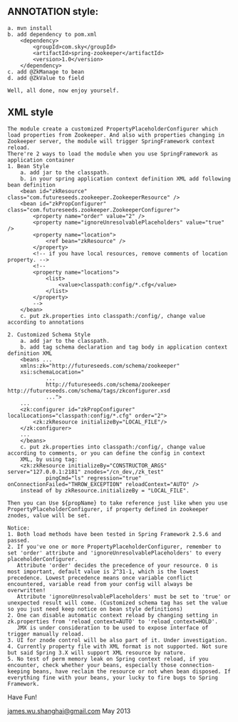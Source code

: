 ANNOTATION style:
---
	a. mvn install
	b. add dependency to pom.xml
		<dependency>
			<groupId>com.sky</groupId>
			<artifactId>spring-zookeeper</artifactId>
			<version>1.0</version>
		</dependency>
	c. add @ZkManage to bean
	d. add @ZkValue to field
	
	Well, all done, now enjoy yourself. 

XML style
---
	The module create a customized PropertyPlaceholderConfigurer which load properties from Zookeeper. And also with properties changing in Zookeeper server, the module will trigger SpringFramework context reload.
	There're 2 ways to load the module when you use SpringFramework as application container
	1. Bean Style
		a. add jar to the classpath.
		b. in your spring application context definition XML add following bean definition
		<bean id="zkResource" class="com.futureseeds.zookeeper.ZookeeperResource" />
		<bean id="zkPropConfigurer" class="com.futureseeds.zookeeper.ZookeeperConfigurer">
			<property name="order" value="2" />
			<property name="ignoreUnresolvablePlaceholders" value="true" />
			<property name="location">
				<ref bean="zkResource" />
			</property>
			<!-- if you have local resources, remove comments of location property. -->
			<!--
			<property name="locations">
				<list>
					<value>classpath:config/*.cfg</value>
				</list>
			</property>
			-->
		</bean>
		c. put zk.properties into classpath:/config/, change value according to annotations
	
	2. Customized Schema Style
		a. add jar to the classpath. 
		b. add tag schema declaration and tag body in application context definition XML
		<beans ...
		xmlns:zk="http://futureseeds.com/schema/zookeeper"
		xsi:schemaLocation="
				...
				http://futureseeds.com/schema/zookeeper http://futureseeds.com/schema/tags/zkconfigurer.xsd
				...">
		...
		<zk:configurer id="zkPropConfigurer" localLocations="classpath:config/*.cfg" order="2">
			<zk:zkResource initializeBy="LOCAL_FILE"/>
		</zk:configurer>
		...
		</beans>
		c. put zk.properties into classpath:/config/, change value according to comments, or you can define the config in context
		XML, by using tag:
		<zk:zkResource initializeBy="CONSTRUCTOR_ARGS" server="127.0.0.1:2181" znodes="/cn_dev,/zk_test"
				pingCmd="ls" regression="true" onConnectionFailed="THROW_EXCEPTION" reloadContext="AUTO" />
		instead of by zkResource.initializeBy = "LOCAL_FILE".
		
	Then you can Use ${propName} to take reference just like when you use PropertyPlaceholderConfigurer, if property defined in zookeeper znodes, value will be set.
	
	Notice:
	1. Both load methods have been tested in Spring Framework 2.5.6 and passed.
	2. If you've one or more PropertyPlaceholderConfigurer, remember to set 'order' attribute and 'ignoreUnresolvablePlaceholders' to every placeholderConfigurer. 
	   Attribute 'order' decides the precedence of your resource. 0 is most important, default value is 2^31-1, which is the lowest precedence. Lowest precedence means once variable conflict encountered, variable read from your config will always be overwritten!
	   Attribute 'ignoreUnresolvablePlaceholders' must be set to 'true' or unexpected result will come. (Customized schema tag has set the value so you just need keep notice on bean style definitions)
	2. One can disable automatic context reload by changing setting in zk.properties from 'reload_context=AUTO' to 'reload_context=HOLD'. 
	   JMX is under consideration to be used to expose interface of trigger manually reload.
	3. UI for znode control will be also part of it. Under investigation.
	4. Currently property file with XML format is not supported. Not sure but said Spring 3.X will support XML resource by nature.  
	5. No test of perm memory leak on Spring context reload, if you encounter, check whether your beans, especially those connection-keeping beans, have reclaim the resource or not when bean disposed. If everything fine with your beans, your lucky to fire bugs to Spring Framework.

Have Fun!

james.wu.shanghai@gmail.com
May 2013 